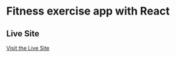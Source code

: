# Fitness exercise app with React

## Live Site

[Visit the Live Site](https://newfitnessapp.netlify.app/)

